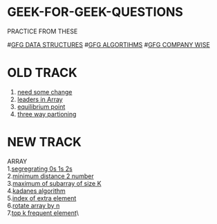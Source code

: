 # GEEK-FOR-GEEK-QUESTIONS


PRACTICE FROM THESE


#[GFG DATA STRUCTURES](https://www.geeksforgeeks.org/data-structures/)
#[GFG ALGORTIHMS](https://www.geeksforgeeks.org/fundamentals-of-algorithms/?ref=shm)
#[GFG COMPANY WISE](https://www.geeksforgeeks.org/must-coding-questions-company-wise/)

# OLD TRACK
1. [need some change](https://www.google.com/url?q=https://practice.geeksforgeeks.org/problems/need-some-change/1/?category%5B%5D%3DArrays%26category%5B%5D%3DArrays%26problemStatus%3Dunsolved%26difficulty%5B%5D%3D0%26difficulty%5B%5D%3D1%26page%3D1%26query%3Dcategory%5B%5DArraysproblemStatusunsolveddifficulty%5B%5D0difficulty%5B%5D1page1category%5B%5DArrays&sa=D&source=editors&ust=1629560877321000&usg=AOvVaw3Z8EI0JNHPChJZb0loXY_q)
2. [leaders in Array](https://practice.geeksforgeeks.org/problems/leaders-in-an-array-1587115620/1/?category[]=Arrays&category[]=Arrays&problemStatus=unsolved&difficulty[]=0&difficulty[]=1&page=1&query=category[]ArraysproblemStatusunsolveddifficulty[]0difficulty[]1page1category[]Arrays)
3. [equilibrium point](https://www.google.com/url?q=https://practice.geeksforgeeks.org/problems/equilibrium-point-1587115620/1/?category%5B%5D%3DArrays%26category%5B%5D%3DArrays%26problemStatus%3Dunsolved%26difficulty%5B%5D%3D0%26difficulty%5B%5D%3D1%26page%3D1%26query%3Dcategory%5B%5DArraysproblemStatusunsolveddifficulty%5B%5D0difficulty%5B%5D1page1category%5B%5DArrays&sa=D&source=editors&ust=1629561711154000&usg=AOvVaw0yaN92cBqv1euzsXpUyiG3)
4. [three way partioning](https://practice.geeksforgeeks.org/problems/three-way-partitioning/1/?category[]=Arrays&category[]=Arrays&problemStatus=unsolved&difficulty[]=0&difficulty[]=1&page=1&query=category[]ArraysproblemStatusunsolveddifficulty[]0difficulty[]1page1category[]Arrays)
# NEW TRACK

ARRAY \
1.[segregrating 0s 1s 2s](https://practice.geeksforgeeks.org/problems/sort-an-array-of-0s-1s-and-2s4231/1)\
2.[minimum distance 2 number](https://practice.geeksforgeeks.org/problems/minimum-distance-between-two-numbers/1)\
3.[maximum of subarray of size K](https://practice.geeksforgeeks.org/problems/maximum-of-all-subarrays-of-size-k3101/1)\
4.[kadanes algorithm](https://practice.geeksforgeeks.org/problems/kadanes-algorithm-1587115620/1)\
5.[index of extra element](https://practice.geeksforgeeks.org/problems/index-of-an-extra-element/1/?category[]=Arrays&category[]=Arrays&problemType=functional&difficulty[]=0&page=1&query=category[]ArraysproblemTypefunctionaldifficulty[]0page1category[]Arrays)\
6.[rotate array by n](https://practice.geeksforgeeks.org/problems/rotate-array-by-n-elements-1587115621/1/?category[]=Arrays&category[]=Arrays&problemType=functional&difficulty[]=0&page=1&query=category[]ArraysproblemTypefunctionaldifficulty[]0page1category[]Arrays)\
7.[top k frequent element](https://practice.geeksforgeeks.org/problems/top-k-frequent-elements-in-array/1/?category[]=Arrays&category[]=Arrays&problemType=functional&difficulty[]=0&page=2&query=category[]ArraysproblemTypefunctionaldifficulty[]0page2category[]Arrays)\

